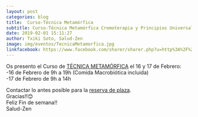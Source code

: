 ```yaml
---
layout: post
categories: blog
title:  Curso-Técnica Metamórfica
subtitle: Curso-Técnica Metamórfica Cromoterapia y Principios Universales Integrados
date: 2019-02-01 15:11:27
author: Txiki Soto, Salud-Zen
image: img/eventos/TecnicaMetamorfica.jpg
linkfacebook: https://www.facebook.com/sharer/sharer.php?u=http%3A%2F%2Fwww.salud-zen.com%2Fblog%2F2019%2F02%2F01%2Fcurso-tecnica-metamorfica.html&amp;src=sdkpreparse
---
```


Os presento el Curso de [TÉCNICA METAMÓRFICA][curso] el 16 y 17 de Febrero:  
  -16 de Febrero de 9h a 19h (Comida Macrobiótica incluida)  
  -17 de Febrero de 9h a 14h  

Contactar lo antes posible para la <a href="mailto:estilodevida@salud-zen.com?Subject=Curso Técnica Metamórfica-Reserva de Plaza&body=%0A%0A Me gustaría reservar una plaza para el curso de Técnica Metamórfica Cromoterapia y Principios Universales Integrados (16,17 Febrero'19). Mis datos Personales son:%0A%0A   -Nombre:%0A%0A   -Apellidos:%0A%0A   -Fecha de nacimiento:%0A%0A   -Teléfono:%0A%0A    -Correo Electrónico:%0A%0A">reserva de plaza</a>.   
Gracias!!😊  
Feliz Fin de semana!!  
Salud-Zen

[curso]:{{site.url}}{{site.baseurl}}/evento/2018/03/30/ccurso-tecnica-metamorfica.html
